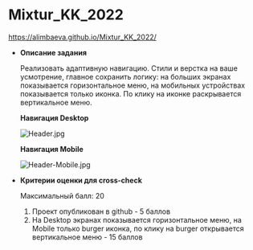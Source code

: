 # Mixtur_KK_2022



https://alimbaeva.github.io/Mixtur_KK_2022/





- **Описание задания**
    
    Реализовать адаптивную навигацию. Стили и верстка на ваше усмотрение, главное сохранить логику: на больших экранах показывается горизонтальное меню, на мобильных устройствах показывается только иконка. По клику на иконке раскрывается вертикальное меню.
    
    **Навигация Desktop**
    
    ![Header.jpg](https://s3-us-west-2.amazonaws.com/secure.notion-static.com/18abb352-f210-44f3-8607-3e850a326631/Header.jpg)
    
    **Навигация Mobile**
    
    ![Header-Mobile.jpg](https://s3-us-west-2.amazonaws.com/secure.notion-static.com/7af8799c-2bdf-4fbb-9ed2-e0c0645c8e4e/Header-Mobile.jpg)
    
- **Критерии оценки для cross-check**
    
    Максимальный балл: 20
    
    1. Проект опубликован в github - 5 баллов
    2. На Desktop экранах показывается горизонтальное меню, на Mobile только burger иконка, по клику на burger открывается вертикальное меню - 15 баллов
